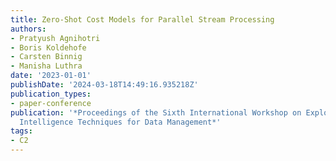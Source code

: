 ```yaml
---
title: Zero-Shot Cost Models for Parallel Stream Processing
authors:
- Pratyush Agnihotri
- Boris Koldehofe
- Carsten Binnig
- Manisha Luthra
date: '2023-01-01'
publishDate: '2024-03-18T14:49:16.935218Z'
publication_types:
- paper-conference
publication: '*Proceedings of the Sixth International Workshop on Exploiting Artificial
  Intelligence Techniques for Data Management*'
tags:
- C2
---
```

